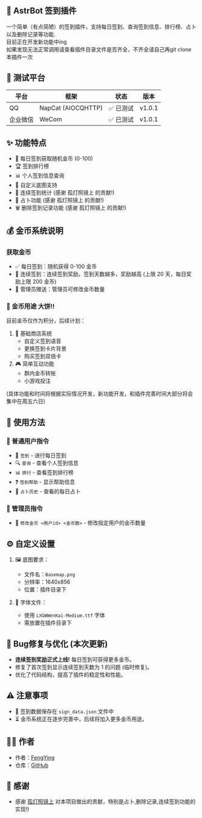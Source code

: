## 📝 AstrBot 签到插件

一个简单（有点简陋）的签到插件，支持每日签到、查询签到信息、排行榜、占卜以及删除记录等功能.  
目前正在开发新功能中ing  
如果发现无法正常调用请查看插件目录文件是否齐全，不齐全请自己再git clone本插件一次

## 🧪 测试平台

| 平台     | 框架           | 状态     | 版本     |
| -------- | -------------- | -------- | -------- |
| QQ       | NapCat (AIOCQHTTP) | ✅ 已测试 | v1.0.1 |
| 企业微信 | WeCom          | ✅ 已测试 | v1.0.1 |

## ✨ 功能特点

- 🎯 每日签到获取随机金币 (0-100)
- 🏆 签到排行榜
- 📊 个人签到信息查询
- 🎨 自定义底图支持
- 📅 连续签到统计 (感谢 孤灯照镜上 的贡献!)
- 🔮 占卜功能 (感谢 孤灯照镜上 的贡献!)
- 🗑️ 删除签到记录功能 (感谢 孤灯照镜上 的贡献!)

## 💰 金币系统说明

### 获取金币

- ✅ 每日签到：随机获得 0-100 金币
- 🔄 连续签到：连续签到奖励，签到天数越多，奖励越高 (上限 20 天，每日奖励上限 200 金币)
- 🎁 管理员赠送：管理员可修改金币数量

### 🚀 金币用途 大饼!!

目前金币仅作为积分，后续计划：

1.  🏪 基础商店系统
    -   自定义签到语音
    -   更换签到卡片背景
    -   购买签到双倍卡
2.  🎮 简单互动功能
    -   群内金币转账
    -   小游戏投注

(具体功能和时间将根据实际情况开发，新功能开发，和插件完善时间大部分将会集中在周五六日)

## 📖 使用方法

### 👥 普通用户指令

- 📝 `签到` - 进行每日签到
- 🔍 `查询` - 查看个人签到信息
- 📊 `排行` - 查看签到排行榜
- ❓ `签到帮助` - 显示帮助信息
- 🔮 `占卜历史` - 查看的每日占卜

### 👑 管理员指令

- 💎 `修改金币 <用户id> <金币数>` - 修改指定用户的金币数量

## ⚙️ 自定义设置

1.  🖼️ 底图要求：
    -   文件名：`Basemap.png`
    -   分辨率：1640x856
    -   位置：插件目录下

2.  📝 字体文件：
    -   使用 `LXGWWenKai-Medium.ttf` 字体
    -   需放置在插件目录下

## 🐛 Bug修复与优化 (本次更新)

*   **连续签到奖励正式上线!** 每日签到可获得更多金币。
*   修复了首次签到显示连续签到天数为 1 的问题 (临时修复)。
*   优化了代码结构，提高了插件的稳定性和性能。

## ⚠️ 注意事项

-   💾 签到数据保存在 `sign_data.json` 文件中
-   ⏳ 金币系统正在逐步完善中，后续将加入更多金币用途。

## 👨‍💻 作者

-   作者：[FengYing](https://github.com/FengYing1314/)
-   仓库：[GitHub](https://github.com/FengYing1314/astrbot_plugin_sign)

## 🤝 感谢

- 感谢 [孤灯照镜上](https://github.com/Gorden-86) 对本项目做出的贡献，特别是占卜,删除记录,连续签到功能的实现!)
